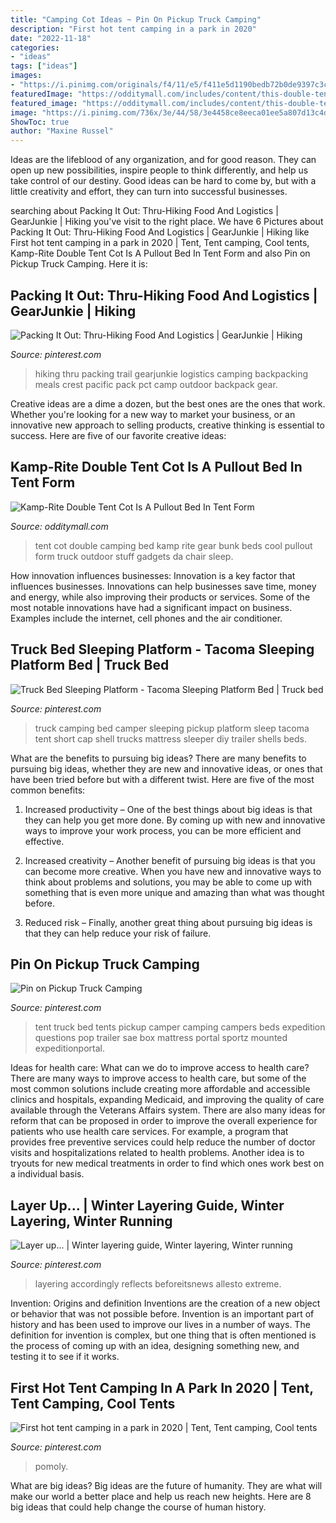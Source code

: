 ```yaml
---
title: "Camping Cot Ideas ~ Pin On Pickup Truck Camping"
description: "First hot tent camping in a park in 2020"
date: "2022-11-18"
categories:
- "ideas"
tags: ["ideas"]
images:
- "https://i.pinimg.com/originals/f4/11/e5/f411e5d1190bedb72b0de9397c3cd58b.jpg"
featuredImage: "https://odditymall.com/includes/content/this-double-tent-cot-is-a-pullout-bed-in-tent-form-0.jpg"
featured_image: "https://odditymall.com/includes/content/this-double-tent-cot-is-a-pullout-bed-in-tent-form-0.jpg"
image: "https://i.pinimg.com/736x/3e/44/58/3e4458ce8eeca01ee5a807d13c4d8d98--truck-bed-tent-pickup-camper.jpg"
ShowToc: true
author: "Maxine Russel"
---
```



Ideas are the lifeblood of any organization, and for good reason. They can open up new possibilities, inspire people to think differently, and help us take control of our destiny. Good ideas can be hard to come by, but with a little creativity and effort, they can turn into successful businesses.

	

		
searching about Packing It Out: Thru-Hiking Food And Logistics | GearJunkie | Hiking you've visit to the right place. We have 6 Pictures about Packing It Out: Thru-Hiking Food And Logistics | GearJunkie | Hiking like First hot tent camping in a park in 2020 | Tent, Tent camping, Cool tents, Kamp-Rite Double Tent Cot Is A Pullout Bed In Tent Form and also Pin on Pickup Truck Camping. Here it is:
		
    
## Packing It Out: Thru-Hiking Food And Logistics | GearJunkie | Hiking

<img loading=lazy src="https://i.pinimg.com/originals/21/10/a1/2110a1c2536d7621546e0a63e88a13ca.jpg" onerror="this.onerror=null;this.src='https://tse3.mm.bing.net/th?id=OIP.Rl8JOb9_USG-DAsla41UMQHaHa&amp;pid=15.1';" alt="Packing It Out: Thru-Hiking Food And Logistics | GearJunkie | Hiking">

_Source: pinterest.com_

>hiking thru packing trail gearjunkie logistics camping backpacking meals crest pacific pack pct camp outdoor backpack gear. 

	

Creative ideas are a dime a dozen, but the best ones are the ones that work. Whether you're looking for a new way to market your business, or an innovative new approach to selling products, creative thinking is essential to success. Here are five of our favorite creative ideas:

    
## Kamp-Rite Double Tent Cot Is A Pullout Bed In Tent Form

<img loading=lazy src="https://odditymall.com/includes/content/this-double-tent-cot-is-a-pullout-bed-in-tent-form-0.jpg" onerror="this.onerror=null;this.src='https://tse4.mm.bing.net/th?id=OIP.1LY99lrStsLJLJZeJ5Ap0wHaGm&amp;pid=15.1';" alt="Kamp-Rite Double Tent Cot Is A Pullout Bed In Tent Form">

_Source: odditymall.com_

>tent cot double camping bed kamp rite gear bunk beds cool pullout form truck outdoor stuff gadgets da chair sleep. 

	

How innovation influences businesses:
Innovation is a key factor that influences businesses. Innovations can help businesses save time, money and energy, while also improving their products or services. Some of the most notable innovations have had a significant impact on business. Examples include the internet, cell phones and the air conditioner.

    
## Truck Bed Sleeping Platform - Tacoma Sleeping Platform Bed | Truck Bed

<img loading=lazy src="https://i.pinimg.com/736x/8d/44/bf/8d44bf77c909be45e7369117bd3fc8f4--pickup-truck-camping-truck-bed-camper.jpg" onerror="this.onerror=null;this.src='https://tse1.mm.bing.net/th?id=OIP.MuHJMyyuiEpDCJvP5dDqIgHaFj&amp;pid=15.1';" alt="Truck Bed Sleeping Platform - Tacoma Sleeping Platform Bed | Truck bed">

_Source: pinterest.com_

>truck camping bed camper sleeping pickup platform sleep tacoma tent short cap shell trucks mattress sleeper diy trailer shells beds. 

	

What are the benefits to pursuing big ideas?
There are many benefits to pursuing big ideas, whether they are new and innovative ideas, or ones that have been tried before but with a different twist. Here are five of the most common benefits:
1. Increased productivity – One of the best things about big ideas is that they can help you get more done. By coming up with new and innovative ways to improve your work process, you can be more efficient and effective.

2. Increased creativity – Another benefit of pursuing big ideas is that you can become more creative. When you have new and innovative ways to think about problems and solutions, you may be able to come up with something that is even more unique and amazing than what was thought before.

3. Reduced risk – Finally, another great thing about pursuing big ideas is that they can help reduce your risk of failure.

    
## Pin On Pickup Truck Camping

<img loading=lazy src="https://i.pinimg.com/736x/3e/44/58/3e4458ce8eeca01ee5a807d13c4d8d98--truck-bed-tent-pickup-camper.jpg" onerror="this.onerror=null;this.src='https://tse1.mm.bing.net/th?id=OIP.8cYBBTJ0uAgamn6eVAelgAHaE8&amp;pid=15.1';" alt="Pin on Pickup Truck Camping">

_Source: pinterest.com_

>tent truck bed tents pickup camper camping campers beds expedition questions pop trailer sae box mattress portal sportz mounted expeditionportal. 

	

Ideas for health care: What can we do to improve access to health care?
There are many ways to improve access to health care, but some of the most common solutions include creating more affordable and accessible clinics and hospitals, expanding Medicaid, and improving the quality of care available through the Veterans Affairs system. There are also many ideas for reform that can be proposed in order to improve the overall experience for patients who use health care services. For example, a program that provides free preventive services could help reduce the number of doctor visits and hospitalizations related to health problems. Another idea is to tryouts for new medical treatments in order to find which ones work best on a individual basis.

    
## Layer Up... | Winter Layering Guide, Winter Layering, Winter Running

<img loading=lazy src="https://i.pinimg.com/originals/f4/11/e5/f411e5d1190bedb72b0de9397c3cd58b.jpg" onerror="this.onerror=null;this.src='https://tse3.mm.bing.net/th?id=OIP.mRBL6hyoeBhE07lQ4kp31wHaJ4&amp;pid=15.1';" alt="Layer up... | Winter layering guide, Winter layering, Winter running">

_Source: pinterest.com_

>layering accordingly reflects beforeitsnews allesto extreme. 

	

Invention: Origins and definition
Inventions are the creation of a new object or behavior that was not possible before. Invention is an important part of history and has been used to improve our lives in a number of ways. The definition for invention is complex, but one thing that is often mentioned is the process of coming up with an idea, designing something new, and testing it to see if it works.

    
## First Hot Tent Camping In A Park In 2020 | Tent, Tent Camping, Cool Tents

<img loading=lazy src="https://i.pinimg.com/originals/e0/bd/b4/e0bdb4a2a9782522aea17b69f05d71b3.jpg" onerror="this.onerror=null;this.src='https://tse4.mm.bing.net/th?id=OIP.BNGDvT4Lx3JAtjRR_M_WdgHaJ4&amp;pid=15.1';" alt="First hot tent camping in a park in 2020 | Tent, Tent camping, Cool tents">

_Source: pinterest.com_

>pomoly. 

	

What are big ideas?
Big ideas are the future of humanity. They are what will make our world a better place and help us reach new heights. Here are 8 big ideas that could help change the course of human history.

